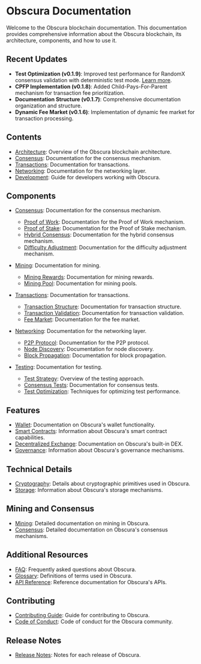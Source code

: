 # Obscura Documentation

Welcome to the Obscura blockchain documentation. This documentation provides comprehensive information about the Obscura blockchain, its architecture, components, and how to use it.

## Recent Updates

- **Test Optimization (v0.1.9)**: Improved test performance for RandomX consensus validation with deterministic test mode. [Learn more](testing/test_optimization.md).
- **CPFP Implementation (v0.1.8)**: Added Child-Pays-For-Parent mechanism for transaction fee prioritization.
- **Documentation Structure (v0.1.7)**: Comprehensive documentation organization and structure.
- **Dynamic Fee Market (v0.1.6)**: Implementation of dynamic fee market for transaction processing.

## Contents

- [Architecture](architecture.md): Overview of the Obscura blockchain architecture.
- [Consensus](consensus.md): Documentation for the consensus mechanism.
- [Transactions](transactions.md): Documentation for transactions.
- [Networking](networking.md): Documentation for the networking layer.
- [Development](development.md): Guide for developers working with Obscura.

## Components

- [Consensus](consensus/): Documentation for the consensus mechanism.
  - [Proof of Work](consensus/pow.md): Documentation for the Proof of Work mechanism.
  - [Proof of Stake](consensus/pos.md): Documentation for the Proof of Stake mechanism.
  - [Hybrid Consensus](consensus/hybrid.md): Documentation for the hybrid consensus mechanism.
  - [Difficulty Adjustment](consensus/difficulty.md): Documentation for the difficulty adjustment mechanism.

- [Mining](mining/): Documentation for mining.
  - [Mining Rewards](mining_rewards/): Documentation for mining rewards.
  - [Mining Pool](mining/pool.md): Documentation for mining pools.

- [Transactions](transactions/): Documentation for transactions.
  - [Transaction Structure](transactions/structure.md): Documentation for transaction structure.
  - [Transaction Validation](transactions/validation.md): Documentation for transaction validation.
  - [Fee Market](transactions/fee_market.md): Documentation for the fee market.

- [Networking](networking/): Documentation for the networking layer.
  - [P2P Protocol](networking/p2p.md): Documentation for the P2P protocol.
  - [Node Discovery](networking/discovery.md): Documentation for node discovery.
  - [Block Propagation](networking/propagation.md): Documentation for block propagation.

- [Testing](testing/): Documentation for testing.
  - [Test Strategy](testing/test_strategy.md): Overview of the testing approach.
  - [Consensus Tests](testing/consensus_tests.md): Documentation for consensus tests.
  - [Test Optimization](testing/test_optimization.md): Techniques for optimizing test performance.

## Features

- [Wallet](wallet/index.md): Documentation on Obscura's wallet functionality.
- [Smart Contracts](smart_contracts/index.md): Information about Obscura's smart contract capabilities.
- [Decentralized Exchange](dex/index.md): Documentation on Obscura's built-in DEX.
- [Governance](governance/index.md): Information about Obscura's governance mechanisms.

## Technical Details

- [Cryptography](crypto/index.md): Details about cryptographic primitives used in Obscura.
- [Storage](storage/index.md): Information about Obscura's storage mechanisms.

## Mining and Consensus

- [Mining](mining/index.md): Detailed documentation on mining in Obscura.
- [Consensus](consensus/index.md): Detailed documentation on Obscura's consensus mechanisms.

## Additional Resources

- [FAQ](faq.md): Frequently asked questions about Obscura.
- [Glossary](glossary.md): Definitions of terms used in Obscura.
- [API Reference](api/index.md): Reference documentation for Obscura's APIs.

## Contributing

- [Contributing Guide](contributing.md): Guide for contributing to Obscura.
- [Code of Conduct](code_of_conduct.md): Code of conduct for the Obscura community.

## Release Notes

- [Release Notes](release_notes.md): Notes for each release of Obscura. 